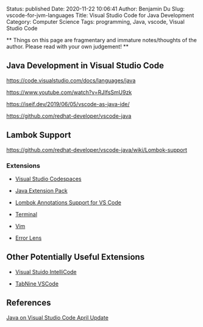 Status: published
Date: 2020-11-22 10:06:41
Author: Benjamin Du
Slug: vscode-for-jvm-languages
Title: Visual Studio Code for Java Development
Category: Computer Science
Tags: programming, Java, vscode, Visual Studio Code

**
Things on this page are fragmentary and immature notes/thoughts of the author.
Please read with your own judgement!
**


## Java Development in Visual Studio Code

https://code.visualstudio.com/docs/languages/java

https://www.youtube.com/watch?v=RJIfsSmU9zk

https://iseif.dev/2019/06/05/vscode-as-java-ide/

https://github.com/redhat-developer/vscode-java

## Lambok Support

https://github.com/redhat-developer/vscode-java/wiki/Lombok-support

### Extensions 

- [Visual Studio Codespaces](https://marketplace.visualstudio.com/items?itemName=ms-vsonline.vsonline)

- [Java Extension Pack](https://marketplace.visualstudio.com/items?itemName=vscjava.vscode-java-pack)

- [Lombok Annotations Support for VS Code](https://marketplace.visualstudio.com/items?itemName=GabrielBB.vscode-lombok)

- [Terminal](https://marketplace.visualstudio.com/items?itemName=formulahendry.terminal)

- [Vim](https://marketplace.visualstudio.com/items?itemName=vscodevim.vim)

- [Error Lens](https://marketplace.visualstudio.com/items?itemName=usernamehw.errorlens)

## Other Potentially Useful Extensions

- [Visual Stuido IntelliCode](https://marketplace.visualstudio.com/items?itemName=VisualStudioExptTeam.vscodeintellicode)

- [TabNine VSCode](https://marketplace.visualstudio.com/items?itemName=TabNine.tabnine-vscode)


## References

[Java on Visual Studio Code April Update](https://devblogs.microsoft.com/visualstudio/java-on-visual-studio-code-april-update/)
